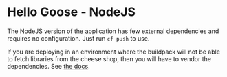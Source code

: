 # Hello Goose - NodeJS

The NodeJS version of the application has few external dependencies and requires no configuration. Just run `cf push` to use.

If you are deploying in an environment where the buildpack will not be able to fetch libraries from the cheese shop, then you will have to vendor the dependencies. See [the docs](https://docs.cloudfoundry.org/buildpacks/node/index.html#vendoring).
